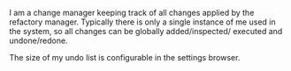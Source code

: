 I am a change manager keeping track of all changes applied by the refactory manager. Typically there is only a singleinstance of me used in the system, so all changes can be globally added/inspected/ executed and undone/redone.The size of my undo list is configurable in the settings browser.